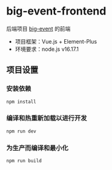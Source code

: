 # big-event-frontend

后端项目 [big-event](https://github.com/ChecoChan/big-event) 的前端

- 项目框架：Vue.js + Element-Plus
- 环境要求：node.js v16.17.1

## 项目设置

### 安装依赖
```sh
npm install
```

### 编译和热重新加载以进行开发

```sh
npm run dev
```

### 为生产而编译和最小化

```sh
npm run build
```

